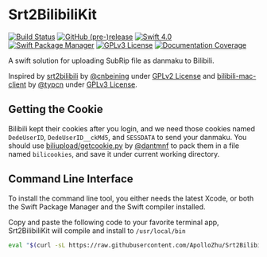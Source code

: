 # Srt2BilibiliKit

[![Build Status](https://travis-ci.org/ApolloZhu/Srt2BilibiliKit.svg?branch=master)](https://travis-ci.org/ApolloZhu/Srt2BilibiliKit) [![GitHub (pre-)release](https://img.shields.io/github/release/ApolloZhu/Srt2BilibiliKit/all.svg)](https://github.com/ApolloZhu/Srt2BilibiliKit/releases) [![Swift 4.0](https://img.shields.io/badge/Swift-4.0-ffac45.svg)](https://developer.apple.com/swift/) [![Swift Package Manager](https://img.shields.io/badge/SPM-compatible-brightgreen.svg)](https://swift.org/package-manager/) [![GPLv3 License](https://img.shields.io/github/license/ApolloZhu/Srt2BilibiliKit.svg)](https://github.com/ApolloZhu/Srt2BilibiliKit/blob/master/LICENSE) [![Documentation Coverage](https://apollozhu.github.io/Srt2BilibiliKit/badge.svg)](https://apollozhu.github.io/Srt2BilibiliKit)

A swift solution for uploading SubRip file as danmaku to Bilibili. 

Inspired by [srt2bilibili](https://github.com/cnbeining/srt2bilibili) by [@cnbeining](https://github.com/cnbeining) under [GPLv2 License](https://github.com/cnbeining/srt2bilibili/blob/fake-ip/LICENSE) and [bilibili-mac-client](https://github.com/typcn/bilibili-mac-client) by [@typcn](https://github.com/typcn) under [GPLv3 License](https://github.com/typcn/bilibili-mac-client/blob/master/LICENSE).

## Getting the Cookie

Bilibili kept their cookies after you login, and we need those cookies named `DedeUserID`, `DedeUserID__ckMd5`, and `SESSDATA` to send your danmaku. You should use [biliupload/getcookie.py](https://github.com/dantmnf/biliupload/blob/master/getcookie.py) by [@dantmnf](https://github.com/dantmnf) to pack them in a file  named `bilicookies`, and save it under current working directory.

## Command Line Interface

To install the command line tool, you either needs the latest Xcode, or both the Swift Package Manager and the Swift compiler installed.

Copy and paste the following code to your favorite terminal app,  Srt2BilibiliKit will compile and install to `/usr/local/bin`

```bash
eval "$(curl -sL https://raw.githubusercontent.com/ApolloZhu/Srt2BilibiliKit/master/install-cmd.sh)"
```
